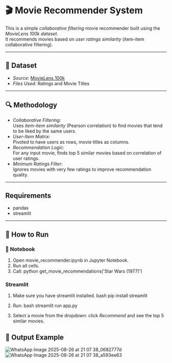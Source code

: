 # 🎬 Movie Recommender System

This is a simple *collaborative filtering* movie recommender built using the *MovieLens 100k dataset*.  
It recommends movies based on *user ratings similarity* (item-item collaborative filtering).

---

## 📂 Dataset

- *Source:* [MovieLens 100k](https://grouplens.org/datasets/movielens/100k/)
- *Files Used:* Ratings and Movie Titles

---

## 🔍 Methodology

- *Collaborative Filtering:*  
  Uses *item-item similarity* (Pearson correlation) to find movies that tend to be liked by the same users.
- *User-Item Matrix:*  
  Pivoted to have users as rows, movie titles as columns.
- *Recommendation Logic:*  
  For any input movie, finds top 5 similar movies based on correlation of user ratings.
- *Minimum Ratings Filter:*  
  Ignores movies with very few ratings to improve recommendation quality.

---

## Requirements
- pandas
- streamlit

---

## 🚀  How to Run

### 📒 Notebook
1. Open movie_recommender.ipynb in Jupyter Notebook.
2. Run all cells.
3. Call:
   python
   get_movie_recommendations('Star Wars (1977)')
     
### Streamlit
1. Make sure you have streamlit installed.
    bash
   pip install streamlit
   
2. Run:
   bash
   streamlit run app.py
   
3. Select a movie from the dropdown: click *Recommend* and see the top 5 similar movies.
   
## 📸 Output Example
 

![WhatsApp Image 2025-08-26 at 21 07 38_0682777d](https://github.com/user-attachments/assets/3d309cff-2950-426b-a655-8b47eb08e7a3)
![WhatsApp Image 2025-08-26 at 21 07 38_a593ee63](https://github.com/user-attachments/assets/321dda4c-dd29-4e15-ab1d-f4b5ead0d39b)
